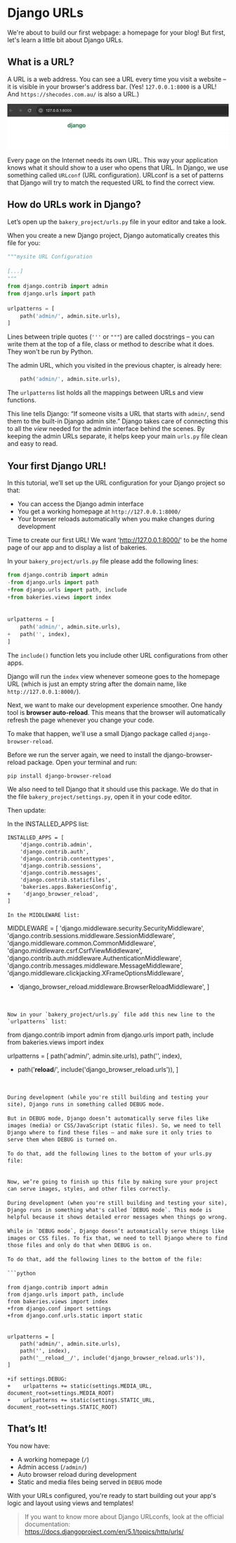 # Django URLs

We're about to build our first webpage: a homepage for your blog! But first, let's learn a little bit about Django URLs.

## What is a URL?

A URL is a web address. You can see a URL every time you visit a website – it is visible in your browser's address bar. (Yes! `127.0.0.1:8000` is a URL! And `https://shecodes.com.au/` is also a URL.)

![URL](images/url.png)

Every page on the Internet needs its own URL. This way your application knows what it should show to a user who opens that URL. In Django, we use something called `URLconf` (URL configuration). URLconf is a set of patterns that Django will try to match the requested URL to find the correct view.

## How do URLs work in Django?

Let’s open up the `bakery_project/urls.py` file in your editor and take a look.

When you create a new Django project, Django automatically creates this file for you:


```python
"""mysite URL Configuration

[...]
"""
from django.contrib import admin
from django.urls import path

urlpatterns = [
    path('admin/', admin.site.urls),
]
```

Lines between triple quotes (`'''` or `"""`) are called docstrings – you can write them at the top of a file, class or method to describe what it does. They won't be run by Python.

The admin URL, which you visited in the previous chapter, is already here:

```python
    path('admin/', admin.site.urls),
```

The `urlpatterns` list holds all the mappings between URLs and view functions.

This line tells Django: “If someone visits a URL that starts with  `admin/`, send them to the built-in Django admin site.” Django takes care of connecting this to all the *view* needed for the admin interface behind the scenes. By keeping the admin URLs separate, it helps keep your main `urls.py` file clean and easy to read.


## Your first Django URL!

In this tutorial, we’ll set up the URL configuration for your Django project so that:

- You can access the Django admin interface
- You get a working homepage at `http://127.0.0.1:8000/`
- Your browser reloads automatically when you make changes during development

Time to create our first URL! We want 'http://127.0.0.1:8000/' to be the home page of our app and to display a list of bakeries.

In your `bakery_project/urls.py` file please add the following lines:

```python
from django.contrib import admin
-from django.urls import path
+from django.urls import path, include
+from bakeries.views import index


urlpatterns = [
    path('admin/', admin.site.urls),
+   path('', index),
]
```

The `include()` function lets you include other URL configurations from other apps.

Django will run the `index` view whenever someone goes to the homepage URL (which is just an empty string after the domain name, like `http://127.0.0.1:8000/`).


Next, we want to make our development experience smoother. One handy tool is **browser auto-reload**. This means that the browser will automatically refresh the page whenever you change your code.

To make that happen, we'll use a small Django package called `django-browser-reload`.

Before we run the server again, we need to install the django-browser-reload package. Open your terminal and run:

```
pip install django-browser-reload 
```

We also need to tell Django that it should use this package. We do that in the file `bakery_project/settings.py`, open it in your code editor. 

Then update:

In the INSTALLED_APPS list:

``` 
INSTALLED_APPS = [
    'django.contrib.admin',
    'django.contrib.auth',
    'django.contrib.contenttypes',
    'django.contrib.sessions',
    'django.contrib.messages',
    'django.contrib.staticfiles',
    'bakeries.apps.BakeriesConfig',
+    'django_browser_reload',
]

In the MIDDLEWARE list:

```
MIDDLEWARE = [
    'django.middleware.security.SecurityMiddleware',
    'django.contrib.sessions.middleware.SessionMiddleware',
    'django.middleware.common.CommonMiddleware',
    'django.middleware.csrf.CsrfViewMiddleware',
    'django.contrib.auth.middleware.AuthenticationMiddleware',
    'django.contrib.messages.middleware.MessageMiddleware',
    'django.middleware.clickjacking.XFrameOptionsMiddleware',
+    'django_browser_reload.middleware.BrowserReloadMiddleware',
]

```


Now in your `bakery_project/urls.py` file add this new line to the `urlpatterns` list:

```

from django.contrib import admin
from django.urls import path, include
from bakeries.views import index

urlpatterns = [
    path('admin/', admin.site.urls),
    path('', index),
+    path('__reload__/', include('django_browser_reload.urls')),
]

```


During development (while you're still building and testing your site), Django runs in something called DEBUG mode. 

But in DEBUG mode, Django doesn’t automatically serve files like images (media) or CSS/JavaScript (static files). So, we need to tell Django where to find these files — and make sure it only tries to serve them when DEBUG is turned on.

To do that, add the following lines to the bottom of your urls.py file:


Now, we’re going to finish up this file by making sure your project can serve images, styles, and other files correctly.

During development (when you're still building and testing your site), Django runs in something what's called `DEBUG mode`. This mode is helpful because it shows detailed error messages when things go wrong.

While in `DEBUG mode`, Django doesn’t automatically serve things like images or CSS files. To fix that, we need to tell Django where to find those files and only do that when DEBUG is on.

To do that, add the following lines to the bottom of the file:

```python

from django.contrib import admin
from django.urls import path, include
from bakeries.views import index
+from django.conf import settings
+from django.conf.urls.static import static


urlpatterns = [
    path('admin/', admin.site.urls),
    path('', index),
    path('__reload__/', include('django_browser_reload.urls')),
]

+if settings.DEBUG:
+    urlpatterns += static(settings.MEDIA_URL, document_root=settings.MEDIA_ROOT)
+    urlpatterns += static(settings.STATIC_URL, document_root=settings.STATIC_ROOT)

```

## That’s It!

You now have:

- A working homepage (`/`)
- Admin access (`/admin/`)
- Auto browser reload during development
- Static and media files being served in `DEBUG` mode

With your URLs configured, you're ready to start building out your app's logic and layout using views and templates!

> If you want to know more about Django URLconfs, look at the official documentation: https://docs.djangoproject.com/en/5.1/topics/http/urls/
